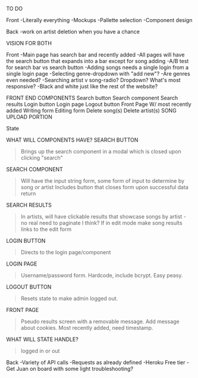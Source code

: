 TO DO

Front
-Literally everything
-Mockups
-Pallette selection
-Component design



Back
-work on artist deletion when you have a chance


VISION FOR BOTH

Front
-Main page has search bar and recently added
-All pages will have the search button that expands into a bar except for song adding
-A/B test for search bar vs search button
-Adding songs needs a single login from a single login page
-Selecting genre-dropdown with "add new"?
-Are genres even needed?
-Searching artist v song-radio?  Dropdown?  What's most responsive?
-Black and white just like the rest of the website?

FRONT END COMPONENTS
Search button
Search component
Search results
Login button
Login page
Logout button
Front Page W/ most recently added
Writing form
Editing form
Delete song(s)
Delete artist(s)
SONG UPLOAD PORTION

State

WHAT WILL COMPONENTS HAVE?
SEARCH BUTTON
>Brings up the search component in a modal which is closed upon clicking "search"

SEARCH COMPONENT
>Will have the input string form, some form of input to determine by song or artist
>Includes button that closes form upon successful data return

SEARCH RESULTS
>In artists, will have clickable results that showcase songs by artist - no real need to paginate I think?
>If in edit mode make song results links to the edit form

LOGIN BUTTON
>Directs to the login page/component

LOGIN PAGE
>Username/password form.  Hardcode, include bcrypt.  Easy peasy.

LOGOUT BUTTON
>Resets state to make admin logged out.

FRONT PAGE
>Pseudo results screen with a removable message.  Add message about cookies.
>Most recently added, need timestamp.

WHAT WILL STATE HANDLE?
>logged in or out
>

Back
-Variety of API calls
-Requests as already defined
-Heroku Free tier
-Get Juan on board with some light troubleshooting?